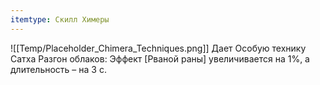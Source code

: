 ```yaml
---
itemtype: Скилл Химеры
---
```

![[Temp/Placeholder_Chimera_Techniques.png]]
Дает Особую технику Сатха Разгон облаков: Эффект [Рваной раны] увеличивается на 1%, а длительность – на 3 с.
